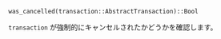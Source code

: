 ```
was_cancelled(transaction::AbstractTransaction)::Bool
```

`transaction` が強制的にキャンセルされたかどうかを確認します。
